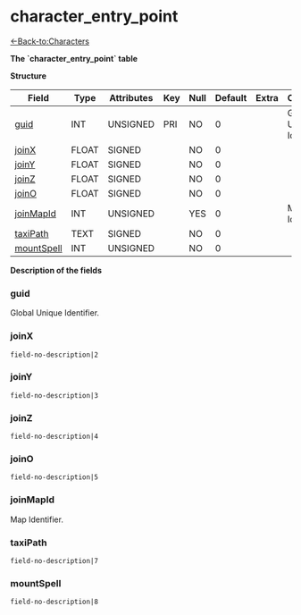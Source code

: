 # character\_entry\_point

[<-Back-to:Characters](database-characters.md)

**The \`character\_entry\_point\` table**

**Structure**

| Field           | Type  | Attributes | Key | Null | Default | Extra | Comment                  |
| --------------- | ----- | ---------- | --- | ---- | ------- | ----- | ------------------------ |
| [guid][1]       | INT   | UNSIGNED   | PRI | NO   | 0       |       | Global Unique Identifier |
| [joinX][2]      | FLOAT | SIGNED     |     | NO   | 0       |       |                          |
| [joinY][3]      | FLOAT | SIGNED     |     | NO   | 0       |       |                          |
| [joinZ][4]      | FLOAT | SIGNED     |     | NO   | 0       |       |                          |
| [joinO][5]      | FLOAT | SIGNED     |     | NO   | 0       |       |                          |
| [joinMapId][6]  | INT   | UNSIGNED   |     | YES  | 0       |       | Map Identifier           |
| [taxiPath][7]   | TEXT  | SIGNED     |     | NO   | 0       |       |                          |
| [mountSpell][8] | INT   | UNSIGNED   |     | NO   | 0       |       |                          |

[1]: #guid
[2]: #joinx
[3]: #joiny
[4]: #joinz
[5]: #joino
[6]: #joinmapid
[7]: #taxipath
[8]: #mountspell

**Description of the fields**

### guid

Global Unique Identifier.

### joinX

`field-no-description|2`

### joinY

`field-no-description|3`

### joinZ

`field-no-description|4`

### joinO

`field-no-description|5`

### joinMapId

Map Identifier.

### taxiPath

`field-no-description|7`

### mountSpell

`field-no-description|8`